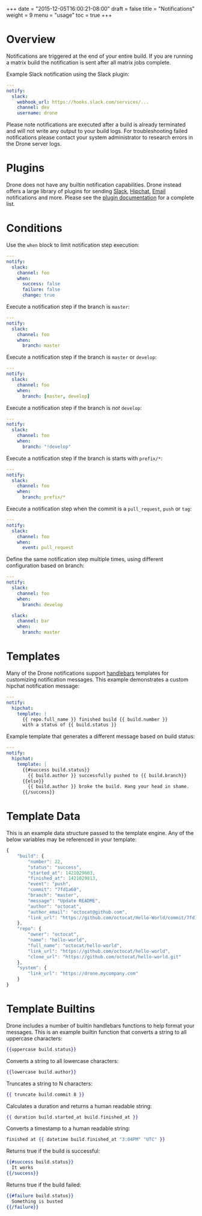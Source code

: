 +++
date = "2015-12-05T16:00:21-08:00"
draft = false
title = "Notifications"
weight = 9
menu = "usage"
toc = true
+++

# Overview

Notifications are triggered at the end of your entire build. If you are running a matrix build the notification is sent after all matrix jobs complete.

Example Slack notification using the Slack plugin:

```yaml
---
notify:
  slack:
    webhook_url: https://hooks.slack.com/services/...
    channel: dev
    username: drone
```

Please note notifications are executed after a build is already terminated and will not write any output to your build logs. For troubleshooting failed notifications please contact your system administrator to research errors in the Drone server logs.

# Plugins

Drone does not have any builtin notification capabilities. Drone instead offers a large library of plugins for sending [Slack](/plugins/slack/), [Hipchat](/plugins/hipchat/), [Email](/plugins/email/) notifications and more. Please see the [plugin documentation](/plugins/) for a complete list.

# Conditions

Use the `when` block to limit notification step execution:

```yaml
---
notify:
  slack:
    channel: foo
    when:
      success: false
      failure: false
      change: true
```

Execute a notification step if the branch is `master`:

```yaml
---
notify:
  slack:
    channel: foo
    when:
      branch: master
```

Execute a notification step if the branch is `master` or `develop`:

```yaml
---
notify:
  slack:
    channel: foo
    when:
      branch: [master, develop]
```

Execute a notification step if the branch is _not_ `develop`:

```yaml
---
notify:
  slack:
    channel: foo
    when:
      branch: "!develop"
```

Execute a notification step if the branch is starts with `prefix/*`:

```yaml
---
notify:
  slack:
    channel: foo
    when:
      branch: prefix/*
```

Execute a notification step when the commit is a `pull_request`, `push` or `tag`:

```yaml
---
notify:
  slack:
    channel: foo
    when:
      event: pull_request
```

Define the same notification step multiple times, using different configuration based on branch:

```yaml
---
notify:
  slack:
    channel: foo
    when:
      branch: develop

  slack:
    channel: bar
    when:
      branch: master
```

# Templates

Many of the Drone notifications support [handlebars](http://handlebarsjs.com/) templates for customizing notification messages. This example demonstrates a custom hipchat notification message:

```yaml
---
notify:
  hipchat:
    template: |
      {{ repo.full_name }} finished build {{ build.number }}
      with a status of {{ build.status }}
```

Example template that generates a different message based on build status:

```yaml
---
notify:
  hipchat:
    template: |
      {{#success build.status}}
        {{ build.author }} successfully pushed to {{ build.branch}}
      {{else}}
        {{ build.author }} broke the build. Hang your head in shame.
      {{/success}}
```

# Template Data

This is an example data structure passed to the template engine. Any of the below variables may be referenced in your template:

```js
{
    "build": {
        "number": 22,
        "status": "success",
        "started_at": 1421029603,
        "finished_at": 1421029813,
        "event": "push",
        "commit": "7fd1a60",
        "branch": "master",
        "message": "Update README",
        "author": "octocat",
        "author_email": "octocat@github.com",
        "link_url": "https://github.com/octocat/Hello-World/commit/7fd1a60"
    },
    "repo": {
        "owner": "octocat",
        "name": "hello-world",
        "full_name": "octocat/hello-world",
        "link_url": "https://github.com/octocat/hello-world",
        "clone_url": "https://github.com/octocat/hello-world.git"
    },
    "system": {
        "link_url": "https://drone.mycompany.com"
    }
}
```

# Template Builtins

Drone includes a number of builtin handlebars functions to help format your messages. This is an example builtin function that converts a string to all uppercase characters:

```handlebars
{{uppercase build.status}}
```

Converts a string to all lowercase characters:

```handlebars
{{lowercase build.author}}
```

Truncates a string to N characters:

```handlebars
{{ truncate build.commit 8 }}
```

Calculates a duration and returns a human readable string:

```handlebars
{{ duration build.started_at build.finished_at }}
```

Converts a timestamp to a human readable string:

```handlebars
finished at {{ datetime build.finished_at "3:04PM" "UTC" }}
```

Returns true if the build is successful:

```handlebars
{{#success build.status}}
  It works
{{/success}}
```

Returns true if the build failed:

```handlebars
{{#failure build.status}}
  Something is busted
{{/failure}}
```
